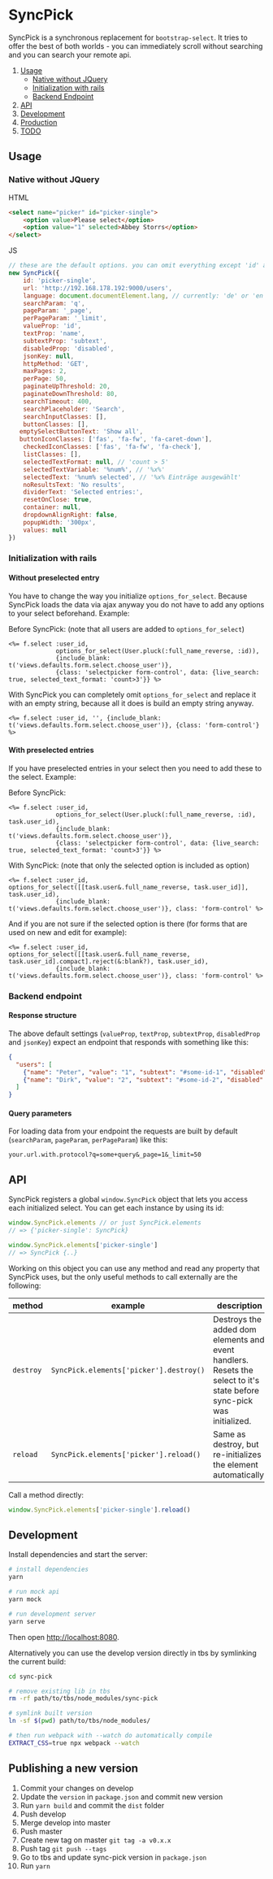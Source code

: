# SyncPick

SyncPick is a synchronous replacement for `bootstrap-select`. It tries to offer the best of both worlds - you can immediately scroll without searching and you can search your remote api.

1. [Usage](#markdown-header-usage)
    * [Native without JQuery](#markdown-header-native-without-jquery)
    * [Initialization with rails](#markdown-header-initialization-with-rails)
    * [Backend Endpoint](#markdown-header-backend-endpoint)
2. [API](#markdown-header-api)
3. [Development](#markdown-header-development)
4. [Production](#markdown-header-building-for-production)
5. [TODO](#markdown-header-todo)

## Usage

### Native without JQuery

HTML
```html
<select name="picker" id="picker-single">
    <option value>Please select</option>
    <option value="1" selected>Abbey Storrs</option>
</select>
```

JS
```javascript
// these are the default options. you can omit everything except 'id' and 'url'
new SyncPick({
    id: 'picker-single',
    url: 'http://192.168.178.192:9000/users',
    language: document.documentElement.lang, // currently: 'de' or 'en'
    searchParam: 'q',
    pageParam: '_page',
    perPageParam: '_limit',
    valueProp: 'id',
    textProp: 'name',
    subtextProp: 'subtext',
    disabledProp: 'disabled',
    jsonKey: null,
    httpMethod: 'GET',
    maxPages: 2,
    perPage: 50,
    paginateUpThreshold: 20,
    paginateDownThreshold: 80,
    searchTimeout: 400,
    searchPlaceholder: 'Search',
    searchInputClasses: [],
    buttonClasses: [],
   emptySelectButtonText: 'Show all',
   buttonIconClasses: ['fas', 'fa-fw', 'fa-caret-down'],
    checkedIconClasses: ['fas', 'fa-fw', 'fa-check'],
    listClasses: [],
    selectedTextFormat: null, // 'count > 5'
    selectedTextVariable: '%num%', // '%x%'
    selectedText: '%num% selected', // '%x% Einträge ausgewählt'
    noResultsText: 'No results',
    dividerText: 'Selected entries:',
    resetOnClose: true,
    container: null,
    dropdownAlignRight: false,
    popupWidth: '300px',
    values: null
})
```

### Initialization with rails

#### Without preselected entry

You have to change the way you initialize `options_for_select`. Because SyncPick loads the data via ajax anyway you do not have to add any options to your select beforehand. Example:

Before SyncPick: (note that all users are added to `options_for_select`)

```erb
<%= f.select :user_id,
             options_for_select(User.pluck(:full_name_reverse, :id)),
             {include_blank: t('views.defaults.form.select.choose_user')}, 
             {class: 'selectpicker form-control', data: {live_search: true, selected_text_format: 'count>3'}} %>
```

With SyncPick you can completely omit `options_for_select` and replace it with an empty string, because all it does is build an empty string anyway.

```erb
<%= f.select :user_id, '', {include_blank: t('views.defaults.form.select.choose_user')}, {class: 'form-control'} %>
```

#### With preselected entries

If you have preselected entries in your select then you need to add these to the select. Example:

Before SyncPick:

```erb
<%= f.select :user_id,
             options_for_select(User.pluck(:full_name_reverse, :id), task.user_id),
             {include_blank: t('views.defaults.form.select.choose_user')}, 
             {class: 'selectpicker form-control', data: {live_search: true, selected_text_format: 'count>3'}} %>
```

With SyncPick: (note that only the selected option is included as option)

```erb
<%= f.select :user_id, options_for_select([[task.user&.full_name_reverse, task.user_id]], task.user_id),
             {include_blank: t('views.defaults.form.select.choose_user')}, class: 'form-control' %>
```

And if you are not sure if the selected option is there (for forms that are used on new and edit for example):

```erb
<%= f.select :user_id, options_for_select([[task.user&.full_name_reverse, task.user_id].compact].reject(&:blank?), task.user_id),
             {include_blank: t('views.defaults.form.select.choose_user')}, class: 'form-control' %>
```

### Backend endpoint

#### Response structure

The above default settings (`valueProp`, `textProp`, `subtextProp`, `disabledProp` and `jsonKey`) expect an endpoint that responds with something like this:

```json
{
  "users": [
    {"name": "Peter", "value": "1", "subtext": "#some-id-1", "disabled": false},
    {"name": "Dirk", "value": "2", "subtext": "#some-id-2", "disabled": true}
  ] 
}
```

#### Query parameters

For loading data from your endpoint the requests are built by default (`searchParam`, `pageParam`, `perPageParam`) like this:

`your.url.with.protocol?q=some+query&_page=1&_limit=50`

## API

SyncPick registers a global `window.SyncPick` object that lets you access each initialized select. You can get each instance by using its id: 

```javascript
window.SyncPick.elements // or just SyncPick.elements
// => {'picker-single': SyncPick}

window.SyncPick.elements['picker-single']
// => SyncPick {..}
```

Working on this object you can use any method and read any property that SyncPick uses, but the only useful methods to call externally are the following:

| method  | example                                 | description                                                                                                             |
|---------|-----------------------------------------|-------------------------------------------------------------------------------------------------------------------------|
| `destroy` | `SyncPick.elements['picker'].destroy()` | Destroys the added dom elements and event handlers. Resets the select to it's state before sync-pick was initialized. |
| `reload`  | `SyncPick.elements['picker'].reload()`  | Same as destroy, but re-initializes the element automatically.                                                        |
 

Call a method directly:

```javascript
window.SyncPick.elements['picker-single'].reload()
```

## Development

Install dependencies and start the server:

```bash
# install dependencies
yarn

# run mock api
yarn mock

# run development server
yarn serve
```

Then open [http://localhost:8080](http://localhost:8080). 

Alternatively you can use the develop version directly in tbs by symlinking the current build:

```bash
cd sync-pick

# remove existing lib in tbs
rm -rf path/to/tbs/node_modules/sync-pick

# symlink built version
ln -sf $(pwd) path/to/tbs/node_modules/

# then run webpack with --watch do automatically compile
EXTRACT_CSS=true npx webpack --watch
```

## Publishing a new version

1. Commit your changes on develop
2. Update the `version` in `package.json` and commit new version
3. Run `yarn build` and commit the `dist` folder
4. Push develop
5. Merge develop into master
6. Push master
7. Create new tag on master `git tag -a v0.x.x`
8. Push tag `git push --tags`
9. Go to tbs and update sync-pick version in `package.json`
10. Run `yarn` 
